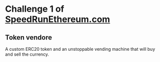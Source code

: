 # Challenge 1 of [SpeedRunEthereum.com](https://speedrunethereum.com)

## Token vendore

A custom ERC20 token and an unstoppable vending machine that will buy and sell the currency.
